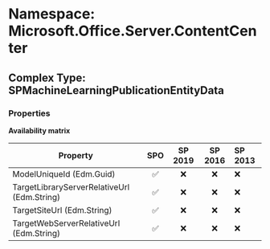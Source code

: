 # Namespace: Microsoft.Office.Server.ContentCenter

## Complex Type: SPMachineLearningPublicationEntityData

### Properties

**Availability matrix**

Property | SPO | SP 2019 | SP 2016 | SP 2013
----------|:---:|:-------:|:-------:|:-------
ModelUniqueId (Edm.Guid) | ✅ | ❌ | ❌ | ❌
TargetLibraryServerRelativeUrl (Edm.String) | ✅ | ❌ | ❌ | ❌
TargetSiteUrl (Edm.String) | ✅ | ❌ | ❌ | ❌
TargetWebServerRelativeUrl (Edm.String) | ✅ | ❌ | ❌ | ❌
